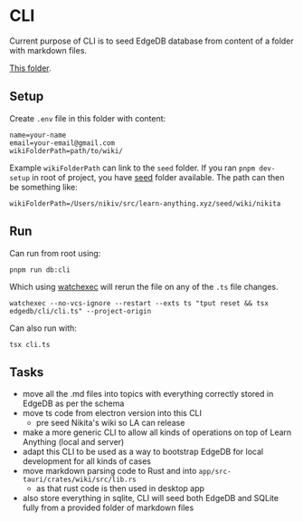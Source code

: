 # CLI

Current purpose of CLI is to seed EdgeDB database from content of a folder with markdown files.

[This folder](https://github.com/learn-anything/seed/tree/main/wiki/nikita).

## Setup

Create `.env` file in this folder with content:

```
name=your-name
email=your-email@gmail.com
wikiFolderPath=path/to/wiki/
```

Example `wikiFolderPath` can link to the `seed` folder. If you ran `pnpm dev-setup` in root of project, you have [seed](https://github.com/learn-anything/seed) folder available. The path can then be something like:

```
wikiFolderPath=/Users/nikiv/src/learn-anything.xyz/seed/wiki/nikita
```

## Run

Can run from root using:

```
pnpm run db:cli
```

Which using [watchexec](https://watchexec.github.io) will rerun the file on any of the `.ts` file changes.

```
watchexec --no-vcs-ignore --restart --exts ts "tput reset && tsx edgedb/cli/cli.ts" --project-origin
```

Can also run with:

```
tsx cli.ts
```

## Tasks

- move all the .md files into topics with everything correctly stored in EdgeDB as per the schema
- move ts code from electron version into this CLI
  - pre seed Nikita's wiki so LA can release
- make a more generic CLI to allow all kinds of operations on top of Learn Anything (local and server)
- adapt this CLI to be used as a way to bootstrap EdgeDB for local development for all kinds of cases
- move markdown parsing code to Rust and into `app/src-tauri/crates/wiki/src/lib.rs`
  - as that rust code is then used in desktop app
- also store everything in sqlite, CLI will seed both EdgeDB and SQLite fully from a provided folder of markdown files

